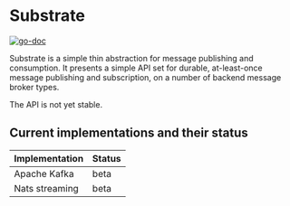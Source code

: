 Substrate
=========

[![go-doc](https://godoc.org/github.com/uw-labs/substrate?status.svg)](https://godoc.org/github.com/uw-labs/substrate)

Substrate is a simple thin abstraction for message publishing and consumption.  It presents a simple API set for durable, at-least-once message publishing and subscription, on a number of backend message broker types.

The API is not yet stable.

Current implementations and their status
----------------------------------------

| Implementation                           | Status        |
| ---------------------------------------- | ------------- |
| Apache Kafka                             | beta          |
| Nats streaming                           | beta          |

